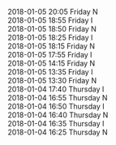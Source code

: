 2018-01-05 20:05 Friday  N  
2018-01-05 18:55 Friday  I  
2018-01-05 18:50 Friday  N  
2018-01-05 18:25 Friday  I  
2018-01-05 18:15 Friday  N  
2018-01-05 17:55 Friday  I  
2018-01-05 14:15 Friday  N  
2018-01-05 13:35 Friday  I  
2018-01-05 13:30 Friday  N  
2018-01-04 17:40 Thursday  I  
2018-01-04 16:55 Thursday  N  
2018-01-04 16:50 Thursday  I  
2018-01-04 16:40 Thursday  N  
2018-01-04 16:35 Thursday  I  
2018-01-04 16:25 Thursday  N  
